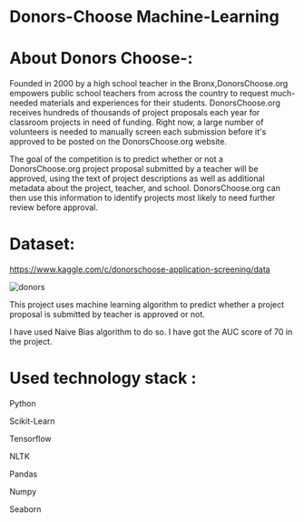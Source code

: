 # Donors-Choose Machine-Learning

# About Donors Choose-:

Founded in 2000 by a high school teacher in the Bronx,DonorsChoose.org empowers public school teachers from across the country to request much-needed materials and experiences for their students.
DonorsChoose.org receives hundreds of thousands of project proposals each year for classroom projects in need of funding. Right now, a large number of volunteers is needed to manually screen each submission before it's approved to be posted on the DonorsChoose.org website.

The goal of the competition is to predict whether or not a DonorsChoose.org project proposal submitted by a teacher will be approved, using the text of project descriptions as well as additional metadata about the project, teacher, and school. DonorsChoose.org can then use this information to identify projects most likely to need further review before approval.

# Dataset: 
https://www.kaggle.com/c/donorschoose-application-screening/data

![donors](https://user-images.githubusercontent.com/38343027/98655711-ca70ef00-2365-11eb-845d-d7e4ccd4e9c7.jpg)



This project uses machine learning algorithm to predict whether a project proposal is submitted by teacher is approved or not.

I have used Naive Bias algorithm to do so. I have got the AUC score of 70 in the project.

# Used technology stack :

Python

Scikit-Learn

Tensorflow

NLTK

Pandas

Numpy

Seaborn 
